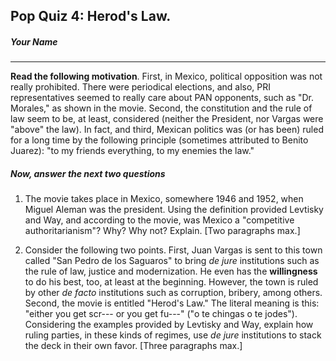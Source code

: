 ## Pop Quiz 4: Herod's Law.

##### Your Name

___________

**Read the following motivation**. First, in Mexico, political opposition was not really prohibited. There were periodical elections, and also, PRI representatives seemed to really care about PAN opponents, such as "Dr. Morales," as shown in the movie. Second, the constitution and the rule of law seem to be, at least, considered (neither the President, nor Vargas were "above" the law). In fact, and third, Mexican politics was (or has been) ruled for a long time by the following principle (sometimes attributed to Benito Juarez): "to my friends everything, to my enemies the law."

##### Now, answer the next two questions


1. The movie takes place in Mexico, somewhere 1946 and 1952, when Miguel Aleman was the president. Using the definition provided Levtisky and Way, and according to the movie, was Mexico a "competitive authoritarianism"? Why? Why not? Explain. [Two paragraphs max.]

2. Consider the following two points. First, Juan Vargas is sent to this town called "San Pedro de los Saguaros" to bring *de jure* institutions such as the rule of law, justice and modernization. He even has the **willingness** to do his best, too, at least at the beginning. However, the town is ruled by other *de facto* institutions such as corruption, bribery, among others. Second, the movie is entitled "Herod's Law." The literal meaning is this: "either you get scr--- or you get fu---" ("o te chingas o te jodes"). Considering the examples provided by Levtisky and Way, explain how ruling parties, in these kinds of regimes, use *de jure* institutions to stack the deck in their own favor.  [Three paragraphs max.]
